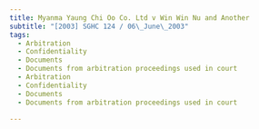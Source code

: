 ```yaml
---
title: Myanma Yaung Chi Oo Co. Ltd v Win Win Nu and Another
subtitle: "[2003] SGHC 124 / 06\_June\_2003"
tags:
  - Arbitration
  - Confidentiality
  - Documents
  - Documents from arbitration proceedings used in court
  - Arbitration
  - Confidentiality
  - Documents
  - Documents from arbitration proceedings used in court

---
```


